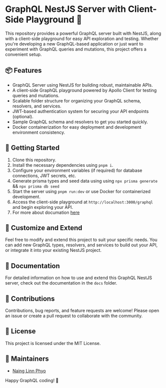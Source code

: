 # GraphQL NestJS Server with Client-Side Playground 🚀

This repository provides a powerful GraphQL server built with NestJS, along with a client-side playground for easy API exploration and testing. Whether you're developing a new GraphQL-based application or just want to experiment with GraphQL queries and mutations, this project offers a convenient setup.

## 📦 Features

- GraphQL Server using NestJS for building robust, maintainable APIs.
- A client-side GraphQL playground powered by Apollo Client for testing queries and mutations.
- Scalable folder structure for organizing your GraphQL schema, resolvers, and services.
- JWT-based authentication system for securing your API endpoints (optional).
- Sample GraphQL schema and resolvers to get you started quickly.
- Docker containerization for easy deployment and development environment consistency.

## 🔧 Getting Started

1. Clone this repository.
2. Install the necessary dependencies using `pnpm i`.
3. Configure your environment variables (if required) for database connections, JWT secrets, etc.
4. Generate prisma types and seed data using using `npx prisma generate` && `npx prisma db seed`
5. Start the server using `pnpm run:dev` or use Docker for containerized development.
6. Access the client-side playground at `http://localhost:3000/graphql` and begin exploring your API.
7. For more about documation [here](https://opengraphify.vercel.app)

## 🧩 Customize and Extend

Feel free to modify and extend this project to suit your specific needs. You can add new GraphQL types, resolvers, and services to build out your API, or integrate it into your existing NestJS project.

## 📄 Documentation

For detailed information on how to use and extend this GraphQL NestJS server, check out the documentation in the `docs` folder.

## 🙏 Contributions

Contributions, bug reports, and feature requests are welcome! Please open an issue or create a pull request to collaborate with the community.

## 📜 License

This project is licensed under the MIT License.

## 👥 Maintainers

- [Naing Linn Phyo](https://nainglinnphyo.vercel.app)

Happy GraphQL coding! 🚀
